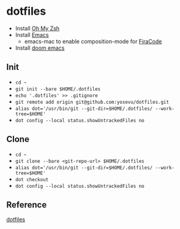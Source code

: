 # dotfiles

- Install [Oh My Zsh](https://github.com/robbyrussell/oh-my-zsh)
- Install [Emacs](https://github.com/railwaycat/homebrew-emacsmacport)
  - emacs-mac to enable composition-mode for [FiraCode](https://github.com/tonsky/FiraCode/wiki/Emacs-instructions#using-composition-mode-in-emacs-mac-port)
- Install [doom emacs](https://github.com/hlissner/doom-emacs)

## Init

- `cd ~`
- `git init --bare $HOME/.dotfiles`
- `echo '.dotfiles' >> .gitignore`
- `git remote add origin git@github.com:yosevu/dotfiles.git`
- `alias dot='/usr/bin/git --git-dir=$HOME/.dotfiles/ --work-tree=$HOME'`
- `dot config --local status.showUntrackedFiles no`

## Clone

- `cd ~`
- `git clone --bare <git-repo-url> $HOME/.dotfiles`
- `alias dot='/usr/bin/git --git-dir=$HOME/.dotfiles/ --work-tree=$HOME'`
- `dot checkout`
- `dot config --local status.showUntrackedFiles no`

## Reference

[dotfiles](https://www.atlassian.com/git/tutorials/dotfiles)
